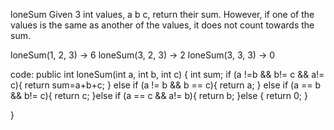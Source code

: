 loneSum
Given 3 int values, a b c, return their sum. However, if one of the values is the same as another of the values, it does not count towards the sum.


loneSum(1, 2, 3) → 6
loneSum(3, 2, 3) → 2
loneSum(3, 3, 3) → 0

code:
public int loneSum(int a, int b, int c) {
  int sum;
  if (a !=b && b!= c  && a!= c){
    return sum=a+b+c;
  } else if (a != b && b == c){
    return a;
  } else if (a == b && b!= c){
    return c;
  }else if (a == c && a!= b){
    return b;
  }else {
    return 0;
  }
  
}

